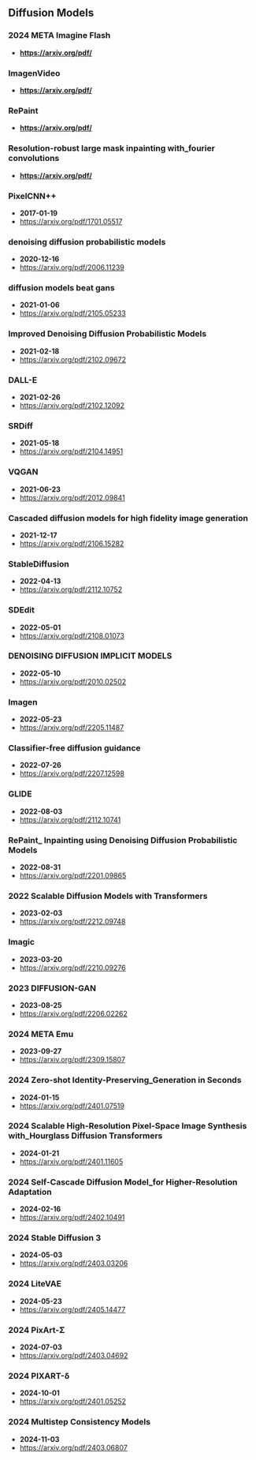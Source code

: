 ## Diffusion Models


### 2024 META Imagine Flash
- **https://arxiv.org/pdf/**
### ImagenVideo
- **https://arxiv.org/pdf/**
### RePaint
- **https://arxiv.org/pdf/**
### Resolution-robust large mask inpainting with_fourier convolutions
- **https://arxiv.org/pdf/**
### PixelCNN++
- **2017-01-19**
- https://arxiv.org/pdf/1701.05517
### denoising diffusion probabilistic models
- **2020-12-16**
- https://arxiv.org/pdf/2006.11239
### diffusion models beat gans
- **2021-01-06**
- https://arxiv.org/pdf/2105.05233
### Improved Denoising Diffusion Probabilistic Models
- **2021-02-18**
- https://arxiv.org/pdf/2102.09672
### DALL-E
- **2021-02-26**
- https://arxiv.org/pdf/2102.12092
### SRDiff
- **2021-05-18**
- https://arxiv.org/pdf/2104.14951
### VQGAN
- **2021-06-23**
- https://arxiv.org/pdf/2012.09841
### Cascaded diffusion models for high fidelity image generation
- **2021-12-17**
- https://arxiv.org/pdf/2106.15282
### StableDiffusion
- **2022-04-13**
- https://arxiv.org/pdf/2112.10752
### SDEdit
- **2022-05-01**
- https://arxiv.org/pdf/2108.01073
### DENOISING DIFFUSION IMPLICIT MODELS
- **2022-05-10**
- https://arxiv.org/pdf/2010.02502
### Imagen
- **2022-05-23**
- https://arxiv.org/pdf/2205.11487
### Classifier-free diffusion guidance
- **2022-07-26**
- https://arxiv.org/pdf/2207.12598
### GLIDE
- **2022-08-03**
- https://arxiv.org/pdf/2112.10741
### RePaint_ Inpainting using Denoising Diffusion Probabilistic Models
- **2022-08-31**
- https://arxiv.org/pdf/2201.09865
### 2022 Scalable Diffusion Models with Transformers
- **2023-02-03**
- https://arxiv.org/pdf/2212.09748
### Imagic
- **2023-03-20**
- https://arxiv.org/pdf/2210.09276
### 2023 DIFFUSION-GAN
- **2023-08-25**
- https://arxiv.org/pdf/2206.02262
### 2024 META Emu
- **2023-09-27**
- https://arxiv.org/pdf/2309.15807
### 2024 Zero-shot Identity-Preserving_Generation in Seconds
- **2024-01-15**
- https://arxiv.org/pdf/2401.07519
### 2024 Scalable High-Resolution Pixel-Space Image Synthesis with_Hourglass Diffusion Transformers
- **2024-01-21**
- https://arxiv.org/pdf/2401.11605
### 2024 Self-Cascade Diffusion Model_for Higher-Resolution Adaptation
- **2024-02-16**
- https://arxiv.org/pdf/2402.10491
### 2024 Stable Diffusion 3
- **2024-05-03**
- https://arxiv.org/pdf/2403.03206
### 2024 LiteVAE
- **2024-05-23**
- https://arxiv.org/pdf/2405.14477
### 2024 PixArt-Σ
- **2024-07-03**
- https://arxiv.org/pdf/2403.04692
### 2024 PIXART-δ
- **2024-10-01**
- https://arxiv.org/pdf/2401.05252
### 2024 Multistep Consistency Models
- **2024-11-03**
- https://arxiv.org/pdf/2403.06807